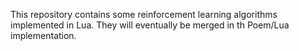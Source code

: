 This repository contains some reinforcement learning algorithms implemented
 in Lua.  They will eventually be merged in th Poem/Lua implementation.